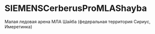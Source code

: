 # SIEMENSCerberusProMLAShayba
Малая ледовая арена МЛА Шайба (федеральная территория Сириус, Имеретинка)

